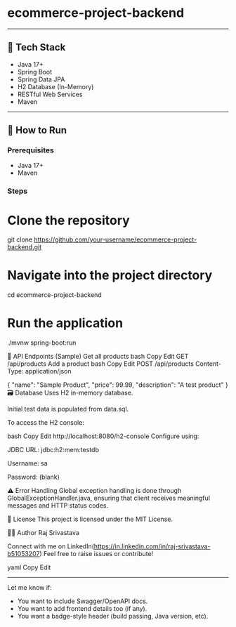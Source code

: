 # ecommerce-project-backend


---

## 🚀 Tech Stack

- Java 17+
- Spring Boot
- Spring Data JPA
- H2 Database (In-Memory)
- RESTful Web Services
- Maven

---

## 🔧 How to Run

### Prerequisites
- Java 17+
- Maven

### Steps

# Clone the repository
git clone https://github.com/your-username/ecommerce-project-backend.git

# Navigate into the project directory
cd ecommerce-project-backend

# Run the application
./mvnw spring-boot:run

🧪 API Endpoints (Sample)
Get all products
bash
Copy
Edit
GET /api/products
Add a product
bash
Copy
Edit
POST /api/products
Content-Type: application/json

{
  "name": "Sample Product",
  "price": 99.99,
  "description": "A test product"
}
🗃️ Database
Uses H2 in-memory database.

Initial test data is populated from data.sql.

To access the H2 console:

bash
Copy
Edit
http://localhost:8080/h2-console
Configure using:

JDBC URL: jdbc:h2:mem:testdb

Username: sa

Password: (blank)

⚠️ Error Handling
Global exception handling is done through GlobalExceptionHandler.java, ensuring that client receives meaningful messages and HTTP status codes.

📄 License
This project is licensed under the MIT License.

🙋‍♂️ Author
Raj Srivastava

Connect with me on LinkedIn(https://in.linkedin.com/in/raj-srivastava-b51053207)
Feel free to raise issues or contribute!

yaml
Copy
Edit

---

Let me know if:
- You want to include Swagger/OpenAPI docs.
- You want to add frontend details too (if any).
- You want a badge-style header (build passing, Java version, etc).
